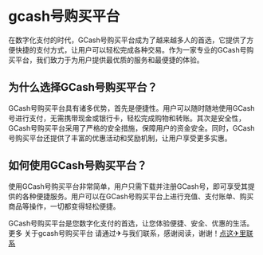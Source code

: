 # gcash号购买平台

在数字化支付的时代，GCash号购买平台成为了越来越多人的首选，它提供了方便快捷的支付方式，让用户可以轻松完成各种交易。作为一家专业的GCash号购买平台，我们致力于为用户提供最优质的服务和最便捷的体验。

## 为什么选择GCash号购买平台？

GCash号购买平台具有诸多优势，首先是便捷性。用户可以随时随地使用GCash号进行支付，无需携带现金或银行卡，轻松完成购物和转账。其次是安全性，GCash号购买平台采用了严格的安全措施，保障用户的资金安全。同时，GCash号购买平台还提供了丰富的优惠活动和奖励机制，让用户享受更多实惠。

## 如何使用GCash号购买平台？

使用GCash号购买平台非常简单，用户只需下载并注册GCash号，即可享受其提供的各种便捷服务。用户可以在GCash号购买平台上进行充值、支付账单、购买商品等操作，一切都变得轻松便捷。

GCash号购买平台是您数字化支付的首选，让您体验便捷、安全、优惠的生活。更多 关于gcash号购买平台 请通过✈与我们联系，感谢阅读，谢谢！[点这✈里联系](https://d.k02.cc)